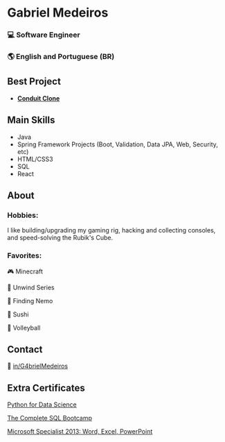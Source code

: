 # Gabriel Medeiros 
### 💻 Software Engineer
### 🌎 English and Portuguese (BR)
## Best Project
- **[Conduit Clone](https://github.com/G4brielMedeiros/ConduitClone)**

## Main Skills
- Java
- Spring Framework Projects (Boot, Validation, Data JPA, Web, Security, etc)
- HTML/CSS3
- SQL
- React

## About

### Hobbies:
I like building/upgrading my gaming rig, hacking and collecting consoles, and speed-solving the Rubik's Cube.
### Favorites:

🎮 Minecraft

📗 Unwind Series

🎥 Finding Nemo

🍣 Sushi

🏐 Volleyball

## Contact
🔗 [in/G4brielMedeiros](https://www.linkedin.com/in/g4brielmedeiros/)

## Extra Certificates

[Python for Data Science](https://www.udemy.com/certificate/UC-08576333-fee2-4ad8-8d81-0f7f61e28b45/)

[The Complete SQL Bootcamp](https://www.udemy.com/certificate/UC-313b0763-607f-4493-b603-01e871a2ff74/)

[Microsoft Specialist 2013: Word, Excel, PowerPoint](https://www.credly.com/users/gabrielmedeiros/badges)
